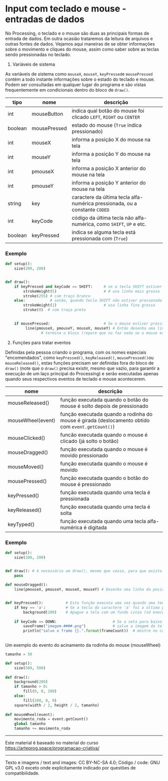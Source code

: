 # Input com teclado e mouse - entradas de dados

No Processing, o teclado e o mouse são duas as principais formas de entrada de dados. Em outra ocasião trataremos da leitura de arquivos e outras fontes de dados. Vejamos aqui maneiras de se obter informações sobre o movimento e cliques do mouse, assim como saber sobre as teclas sendo pressionadas no teclado. 

1. Variáveis de sistema 

As variáveis de sistema como `mouseX`, `mouseY`, `keyPressed`e `mousePressed` contém a todo instante informações sobre o estado do teclado e mouse. Podem ser consultadas em qualquer lugar do programa e são vistas frequentemente em condicionais dentro do bloco de `draw()`.

| tipo | nome | descrição | 
| --- | --- | --- |
| int | mouseButton       |    indica qual botão do mouse foi clicado `LEFT`, `RIGHT` ou `CENTER`
| boolean | mousePressed  |    estado do mouse (`True` indica pressionado)
| int | mouseX            |    informa a posição X do mouse na tela 
| int | mouseY            |    informa a posição Y do mouse na tela
| int | pmouseX           |    informa a posição X anterior do mouse na tela
| int | pmouseY           |    informa a posição Y anterior do mouse na tela
| string | key              |    caractere da última tecla alfa-numérica pressionada, ou a constante `CODED`
| int | keyCode           |    código da última tecla não alfa-numérica, como `SHIFT`, `UP` e etc.
| boolean | keyPressed    |    indica se alguma tecla está pressionada com (`True`) 

### Exemplo

```python
def setup():
    size(200, 200)


def draw():
    if keyPressed and keyCode == SHIFT:     # se a tecla SHIFT estiver pressonada
        strokeWeight(5)                     # # usa linha mais grossa 
        stroke(255) # com traço branco
    else:           # senão, quando tecla SHIFT não estiver pressonada
        strokeWeight(1)                     # usa linha fina grossa
        stroke(0)  # com traço preto
    

    if mousePressed:                        # Se o mouse estiver pressionado
         line(pmouseX, pmouseY, mouseX, mouseY) # Então desenha uma linha da posição anterior do mouse até a atual
                # termina o bloco (repare que no faz nada se o mouse estiver solto)

```

2. Funções para tratar eventos

Definidas pela pessoa criando o programa, com os nomes especiais "encomendados", como `keyPressed()`, `keyReleased()`, `mousePressed()`ou `mouseReleased()`, estas funções precisam ser definidas fora do bloco de `draw()` (note que o `draw()` precisa existir, mesmo que vazio, para garantir a execução de um laço principal do Processing) e serão executadas apenas quando seus respectivos eventos de teclado e mouse acontecerem.

| nome | descrição |
| --- | --- |
| mouseReleased()   |    função executada quando o botão do mouse é solto depois de pressionado
| mouseWheel(event) |    função executada quando a rodinha do mouse é girada (deslocamento obtido com `event.getCount()`)
| mouseClicked()    |    funcão executada quando o mouse é clicado (já solto o botão)
| mouseDragged()    |    função executada quando o mouse é movido pressionado
| mouseMoved()      |    função executada quando o mouse é movido
| mousePressed()    |    função executada quando o botão do mouse é pressionado
| keyPressed()      |    função executada quando uma tecla é pressionada
| keyReleased()     |    função executada quando uma tecla é solta
| keyTyped()        |    função executada quando uma tecla alfa-numérica é digitada


### Exemplo

<!-- [exemplo1](/assets/imagens/condicional1.png) -->

```python
def setup():
    size(200, 200)


def draw(): # é necessário um draw(), mesmo que vazio, para que exista um laço principal e funcionem os eventos
    pass
    
def mouseDragged():
    line(pmouseX, pmouseY, mouseX, mouseY) # Desenha uma linha da posição anterior do mouse até a atual


def keyPressed():          # Esta função executa uma vez quando uma tecla é pressionada
    if key == 'a':         # Se a tecla do caractere 'a' foi a última pressionada
        background(200)    # Apague a tela com um fundo cinza (só executa sob as condições acima)
    
    if keyCode == DOWN:                         # Se a seta para baixo foi precionada
        saveFrame("imagem-####.png")            # salve a imagem da tela de pintura em um arquivo PNG 
        println("salvo o frame {}.".format(frameCount))  # mostre no console o número do frame
        
```

Um exemplo do evento do acinamento da rodinha do mouse (mouseWheel)

```python
tamanho = 50

def setup():
    size(500, 500)
    
def draw():
    background(200)
    if tamanho > 0:
        fill(0, 0, 200)
    else:
        fill(200, 0, 0)
    square(width / 2, height / 2, tamanho)
    
def mouseWheel(event):
    movimento_roda = event.getCount()
    global tamanho
    tamanho += movimento_roda
```

---
Este material é baseado no material do curso https://arteprog.space/programacao-criativa/

---
Texto e imagens / text and images: CC BY-NC-SA 4.0; Código / code: GNU GPL v3.0 exceto onde explicitamente indicado por questões de compatibilidade.
